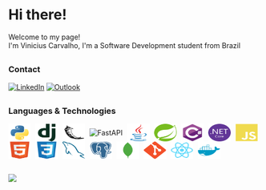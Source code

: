 <h1> Hi there! </h1>

<p>Welcome to my page! </br>I'm Vinicius Carvalho, I'm a Software Development student from Brazil </p>  

##

### Contact
[![LinkedIn](https://img.shields.io/badge/LinkedIn-0077B5?style=for-the-badge&logo=linkedin&logoColor=white)](https://www.linkedin.com/in/vinicrv/) [![Outlook](https://img.shields.io/badge/Outlook-0078D4?style=for-the-badge&logo=microsoft-outlook&logoColor=white)](mailto:viniciusoliveira09_@outlook.com) 

##

### Languages & Technologies

<div style="display: inline_block">
  <img align="center" alt="Python" height="35" width="45" src="https://raw.githubusercontent.com/devicons/devicon/master/icons/python/python-original.svg" style="margin-right: 5px">
  <img align="center" alt="Django" height="35" width="45" src="https://raw.githubusercontent.com/devicons/devicon/master/icons/django/django-plain.svg" style="margin-right: 5px">
  <img align="center" alt="Flask" height="35" width="45" src="https://raw.githubusercontent.com/devicons/devicon/master/icons/flask/flask-original.svg" style="margin-right: 5px">
  <img align="center" alt="FastAPI" height="35" width="45" src="https://cdn.jsdelivr.net/gh/devicons/devicon/icons/fastapi/fastapi-original.svg" style="margin-right: 5px">
  <img align="center" alt="Java" height="35" width="45" src="https://raw.githubusercontent.com/devicons/devicon/master/icons/java/java-original.svg" style="margin-right: 5px">
  <img align="center" alt="Spring" height="35" width="45" src="https://raw.githubusercontent.com/devicons/devicon/master/icons/spring/spring-original.svg" style="margin-right: 5px">
  <img align="center" alt="C#" height="35" width="45" src="https://raw.githubusercontent.com/devicons/devicon/master/icons/csharp/csharp-original.svg" style="margin-right: 5px">
  <img align="center" alt=".NET" height="35" width="45" src="https://raw.githubusercontent.com/devicons/devicon/master/icons/dotnetcore/dotnetcore-original.svg" style="margin-right: 5px">
  <img align="center" alt="JavaScript" height="35" width="45" src="https://raw.githubusercontent.com/devicons/devicon/master/icons/javascript/javascript-plain.svg" style="margin-right: 5px">
  <img align="center" alt="HTML" height="35" width="45" src="https://raw.githubusercontent.com/devicons/devicon/master/icons/html5/html5-original.svg" style="margin-right: 5px">
  <img align="center" alt="CSS" height="35" width="45" src="https://raw.githubusercontent.com/devicons/devicon/master/icons/css3/css3-original.svg" style="margin-right: 5px">
  <img align="center" alt="MySQL" height="35" width="45" src="https://raw.githubusercontent.com/devicons/devicon/master/icons/mysql/mysql-original.svg" style="margin-right: 5px">
  <img align="center" alt="PostgreSQL" height="35" width="45" src="https://raw.githubusercontent.com/devicons/devicon/master/icons/postgresql/postgresql-plain.svg" style="margin-right: 5px">
  <img align="center" alt="MongoDB" height="35" width="45" src="https://raw.githubusercontent.com/devicons/devicon/master/icons/mongodb/mongodb-plain.svg" style="margin-right: 5px">
  <img align="center" alt="Git" height="35" width="45" src="https://raw.githubusercontent.com/devicons/devicon/master/icons/git/git-plain.svg" style="margin-right: 5px">
  <img align="center" alt="React" height="35" width="45" src="https://raw.githubusercontent.com/devicons/devicon/master/icons/react/react-original.svg" style="margin-right: 5px">
  <img align="center" alt="Docker" height="35" width="45" src="https://raw.githubusercontent.com/devicons/devicon/master/icons/docker/docker-plain.svg" style="margin-right: 5px">
</div>

##

<div>
  <img height="196px" src="https://github-readme-stats.vercel.app/api/top-langs/?username=vcrvv&layout=compact&hide_border=true&title_color=8f00ff&text_color=ffffff&bg_color=00000000" />
</div>
